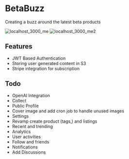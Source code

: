 # BetaBuzz

Creating a buzz around the latest beta products

![localhost_3000_me](https://github.com/iamsahebgiri/betabuzz/assets/47132373/d38d5390-8988-496a-ab15-be8b4d530ca4)
![localhost_3000_me2](https://github.com/iamsahebgiri/betabuzz/assets/47132373/cd04c4b7-3ce4-4628-b9a1-c37d7320d6e5)

## Features

- JWT Based Authentication
- Storing user generated content in S3
- Stripe integration for subscription

## Todo
- OpenAI Integration
- Collect
- Public Profile
- Cover image and add cron job to handle unused images
- Settings
- Revamp create product (tags,) and listings
- Recent and trending
- Analytics
- User activities
- Follow and friends
- Notifications
- Add Discussions